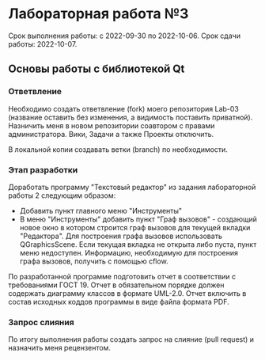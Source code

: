 # Лабораторная работа №3
Срок выполнения работы: с 2022-09-30 по 2022-10-06.
Срок сдачи работы: 2022-10-07.

## Основы работы с библиотекой Qt

### Ответвление
Необходимо создать ответвление (fork) моего репозитория Lab-03 (название 
оставить без изменения, а видимость поставить приватной). Назничить меня в 
новом репозитории соавтором с правами администратора. Вики, Задачи а также
Проекты отключить.

В локальной копии создавать ветки (branch) по необходимости.

### Этап разработки
Доработать программу "Текстовый редактор" из задания лабораторной работы 2
следующим образом:
  * Добавить пункт главного меню "Инструменты"
  * В меню "Инструменты" добавить пункт "Граф вызовов" - создающий новое 
    окно в котором строится граф вызовов для текущей вкладки "Редактора".
    Для построения графа вызовов использовать QGraphicsScene. 
    Если текущая вкладка не открыта либо пуста, пункт меню недоступен.
    Информацию, необходимую для построения графа вызовов, получить с помощью 
    cflow.

По разработанной программе подготовить отчет в соответствии с требованиями 
ГОСТ 19. Отчет в обязательном порядке должен содержать диаграмму классов 
в формате UML-2.0. Отчет включить в состав исходных коддов программы в виде
файла формата PDF.

### Запрос слияния
По итогу выполнения работы создать запрос на слияние (pull request) 
и назначить меня рецензентом.

